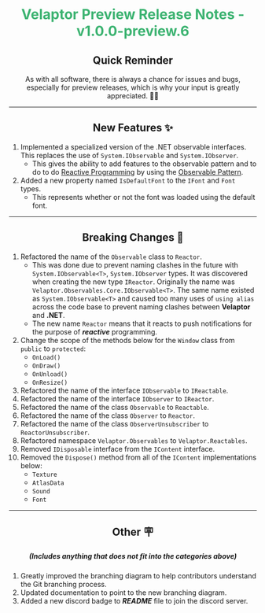 <h1 align="center" style='color:mediumseagreen;font-weight:bold'>
    Velaptor Preview Release Notes - v1.0.0-preview.6
</h1>

<h2 align="center" style='font-weight:bold'>Quick Reminder</h2>

<div align="center">

As with all software, there is always a chance for issues and bugs, especially for preview releases, which is why your input is greatly appreciated. 🙏🏼
</div>

---

<h2 style="font-weight:bold" align="center">New Features ✨</h2>

1. Implemented a specialized version of the .NET observable interfaces. This replaces the use of `System.IObservable` and `System.IObserver`.
    - This gives the ability to add features to the observable pattern and to do to do [Reactive Programming](https://en.wikipedia.org/wiki/Reactive_programming) by using the [Observable Pattern](https://www.google.com/url?sa=t&rct=j&q=&esrc=s&source=web&cd=&cad=rja&uact=8&ved=2ahUKEwj81ZHM3dL1AhVtk4kEHQkbCygQFnoECCEQAQ&url=https%3A%2F%2Fdocs.microsoft.com%2Fen-us%2Fdotnet%2Fstandard%2Fevents%2Fobserver-design-pattern&usg=AOvVaw1J3tfvEfjKtYOxvZEXY3sk).
1. Added a new property named `IsDefaultFont` to the `IFont` and `Font` types.
    - This represents whether or not the font was loaded using the default font.

---

<h2 style="font-weight:bold" align="center">Breaking Changes 🧨</h2>

1. Refactored the name of the `Observable` class to `Reactor`.
    - This was done due to prevent naming clashes in the future with `System.IObservable<T>`, `System.IObserver` types.  It was discovered when creating the new type `IReactor`.  Originally the name was `Velaptor.Observables.Core.IObservable<T>`.  The same name existed as `System.IObservable<T>` and caused too many uses of `using alias` across the code base to prevent naming clashes between **Velaptor** and **.NET**.
    - The new name `Reactor` means that it reacts to push notifications for the purpose of **_reactive_** programming.
2. Change the scope of the methods below for the `Window` class from `public` to `protected`:
    - `OnLoad()`
    - `OnDraw()`
    - `OnUnload()`
    - `OnResize()`
3. Refactored the name of the interface `IObservable` to `IReactable`.
4. Refactored the name of the interface `IObserver` to `IReactor`.
5. Refactored the name of the class `Observable` to `Reactable`.
6. Refactored the name of the class `Observer` to `Reactor`.
7. Refactored the name of the class `ObserverUnsubscriber` to `ReactorUnsubscriber`.
8. Refactored namespace `Velaptor.Observables` to `Velaptor.Reactables`.
9. Removed `IDisposable` interface from the `IContent` interface.
10. Removed the `Dispose()` method from all of the `IContent` implementations below:
    - `Texture`
    - `AtlasData`
    - `Sound`
    - `Font`

---

<h2 style="font-weight:bold" align="center">Other 🪧</h2>
<h5 align="center">(Includes anything that does not fit into the categories above)</h5>

1. Greatly improved the branching diagram to help contributors understand the Git branching process.
2. Updated documentation to point to the new branching diagram.
3. Added a new discord badge to **_README_** file to join the discord server.
